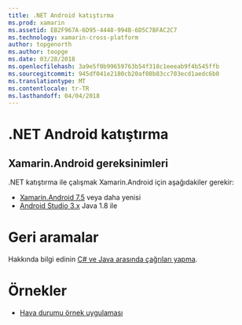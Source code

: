 ```yaml
---
title: .NET Android katıştırma
ms.prod: xamarin
ms.assetid: EB2F967A-6D95-4448-994B-6D5C7BFAC2C7
ms.technology: xamarin-cross-platform
author: topgenorth
ms.author: toopge
ms.date: 03/28/2018
ms.openlocfilehash: 3a9e5f0b99659763b54f318c1eeeab9f4b545ffb
ms.sourcegitcommit: 945df041e2180cb20af08b83cc703ecd1aedc6b0
ms.translationtype: MT
ms.contentlocale: tr-TR
ms.lasthandoff: 04/04/2018
---
```

# <a name="net-embedding-on-android"></a>.NET Android katıştırma

## <a name="xamarinandroid-requirements"></a>Xamarin.Android gereksinimleri

.NET katıştırma ile çalışmak Xamarin.Android için aşağıdakiler gerekir:

* [Xamarin.Android 7.5](https://www.visualstudio.com/xamarin/) veya daha yenisi
* [Android Studio 3.x](https://developer.android.com/studio/index.html) Java 1.8 ile

# <a name="callbacks"></a>Geri aramalar

Hakkında bilgi edinin [C# ve Java arasında çağrıları yapma](callbacks.md).

# <a name="samples"></a>Örnekler

* [Hava durumu örnek uygulaması](https://github.com/jamesmontemagno/embeddinator-weather)
